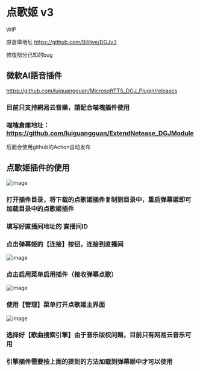 # 点歌姬 v3

WIP

原倉庫地址 https://github.com/Bililive/DGJv3

修復部分已知的bug

## 微軟AI語音插件

https://github.com/luiguangguan/MicrosoftTTS_DGJ_Plugin/releases

### 目前只支持網易云音樂，請配合喵塊插件使用

### 喵塊倉庫地址：https://github.com/luiguangguan/ExtendNetease_DGJModule

后面会使用github的Action自动发布

## 点歌姬插件的使用

![image](https://github.com/luiguangguan/DGJv3/assets/20753694/19ae6cf6-696b-4664-aeb3-d258cc275edd)

### 打开插件目录，将下载的点歌姬插件复制到目录中，重启弹幕姬即可加载目录中的点歌姬插件

### 填写好直播间地址的 直播间ID

### 点击弹幕姬的【连接】按钮，连接到直播间

![image](https://github.com/luiguangguan/DGJv3/assets/20753694/52a101a7-a7f6-4f83-a681-1f9d12ea8de2)

### 点击启用菜单启用插件（接收弹幕点歌）

![image](https://github.com/luiguangguan/DGJv3/assets/20753694/b8d0f684-3e5d-4454-a197-a82a08ecdfe8)

### 使用【管理】菜单打开点歌姬主界面

![image](https://github.com/luiguangguan/DGJv3/assets/20753694/a3f2e01c-fbcc-4b84-aebc-a56890cc8bf4)

### 选择好【歌曲搜索引擎】由于音乐版权问题，目前只有网易云音乐可用

### 引擎插件需要按上面的提到的方法加载到弹幕姬中才可以使用

